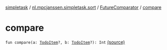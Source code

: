 [simpletask](../../index.md) / [nl.mpcjanssen.simpletask.sort](../index.md) / [FutureComparator](index.md) / [compare](.)

# compare

`fun compare(a: `[`TodoItem`](../../nl.mpcjanssen.simpletask.dao.gentodo/-todo-item/index.md)`?, b: `[`TodoItem`](../../nl.mpcjanssen.simpletask.dao.gentodo/-todo-item/index.md)`?): Int` [(source)](https://github.com/mpcjanssen/simpletask-android/blob/master/src/main/java/nl/mpcjanssen/simpletask/sort/FutureComparator.kt#L9)